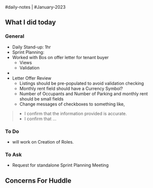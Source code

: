 #daily-notes | #January-2023

## What I did today


### General

- Daily Stand-up: 1hr
- Sprint Planning: 
- Worked with Bos on offer letter for tenant buyer
	- Views
	- Validation
- 
- Letter Offer Review
	- Listings should be pre-populated to avoid validation checking
	- Monthly rent field should have a Currency Symbol?
	- Number of Occupants and Number of Parking and monthly rent should be small fields
	- Change messages of checkboxes to something like, 
> - I confirm that the information provided is accurate.
> - I confirm that …

### To Do
- will work on Creation of Roles.

### To Ask
- Request for standalone Sprint Planning Meeting

## Concerns For Huddle

